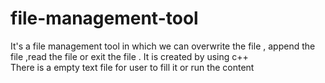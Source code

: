 # file-management-tool
It's a file management tool in which we can overwrite the file , append the file ,read the file or exit the file . It is created by using c++  
There is a empty text file for user to fill it or run the content
